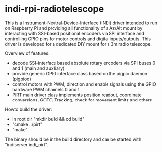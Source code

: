 # indi-rpi-radiotelescope

This is a Instrument-Neutral-Device-Interface (INDI) driver intended to run on Raspberry Pi 
and providing all functionality of a Az/Alt mount by interacting with SSI-based positional
encoders via SPI interface and controlling GPIO pins for motor controls and digital
inputs/outputs. This driver is developed for a dedicated DIY mount for a 3m radio telescope.

Overview of features:
- decode SSI-interface based absolute rotary encoders via SPI buses 0 and 1 (main and auxiliary)
- provide generic GPIO interface class based on the pigpio daemon (pigpiod)
- control motors with PWM, direction and enable signals using the GPIO hardware PWM channels 0 and 1
- PiRT main driver class implements position readout, coordinate conversions, GOTO, Tracking, check for movement limits and others 

Howto build the driver:
- in root dir "mkdir build && cd build"
- "cmake ../pirt"
- "make"

The binary should be in the build directory and can be started with "indiserver indi_pirt".
